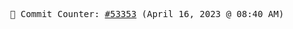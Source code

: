 <p align="center">
    <samp>
        📮 Commit Counter: <a href="https://github.com/Javascript-void0/Javascript-void0/commits/main">#53353</a> (April 16, 2023 @ 08:40 AM)
    </samp>
</p>